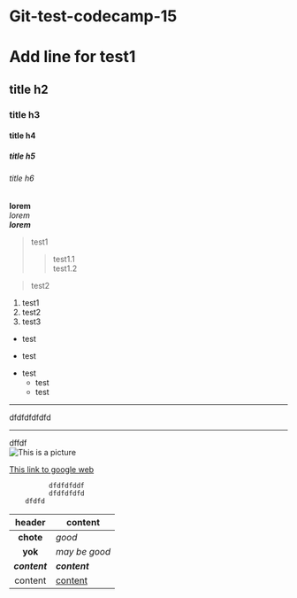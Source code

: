 # Git-test-codecamp-15
# Add line for test1
## title h2  
### title h3  
#### title h4  
##### title h5  
###### title h6  
**lorem**  
*lorem*  
___lorem___  
> test1
>> test1.1  
test1.2
  

  > test2  

1. test1  
2. test2
56. test3  

+ test
- test  
* test  
  * test  
  * test  
***
dfdfdfdfdfd
___
dffdf  
![This is a picture](https://picsum.photos/id/212/200)  

[This link to google web](https://www.google.co.th/?hl=th)  
  
   
    
              dfdfdfddf
              dfdfdfdfd
        dfdfd

| header | content|
|:--:|--|
**chote**|*good*
__yok__| _may be good_
***content***|*__content__*
content|[content](https://www.google.co.th/?hl=th)





